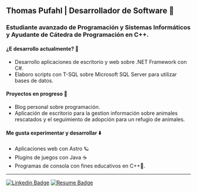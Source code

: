 ## Thomas Pufahl | Desarrollador de Software  💯

### Estudiante avanzado de Programación y Sistemas Informáticos y Ayudante de Cátedra de Programación en C++.

#### ¿E desarrollo actualmente? 🧐
* Desarrollo aplicaciones de escritorio y web sobre .NET Framework con C#.
* Elaboro scripts con T-SQL sobre Microsoft SQL Server para utilizar bases de datos. 
 
#### Proyectos en progreso 🚀
* Blog personal sobre programación.
* Aplicación de escritorio para la gestion información sobre animales rescatados y el seguimiento de adopción para un refugio de animales.

#### Me gusta experimentar y desarrollar ⬇️
* Aplicaciones web con Astro 🪐
* Plugins de juegos con Java ☕
* Programas de consola con fines educativos en C++🔵.
---
[![Linkedin Badge](https://img.shields.io/badge/-thomaspufahl-0e76a8?style=flat&labelColor=0e76a8&logo=linkedin&logoColor=white)](https://www.linkedin.com/in/thomaspufahl/) [![Resume Badge](https://img.shields.io/badge/-CV-d20001?style=flat&labelColor=d20001&logo=DocuSign&logoColor=white)](https://drive.google.com/file/d/1JeuSk72FWE-stzW_UTwMxp-zUz8Z9Xgb/view?usp=sharing)